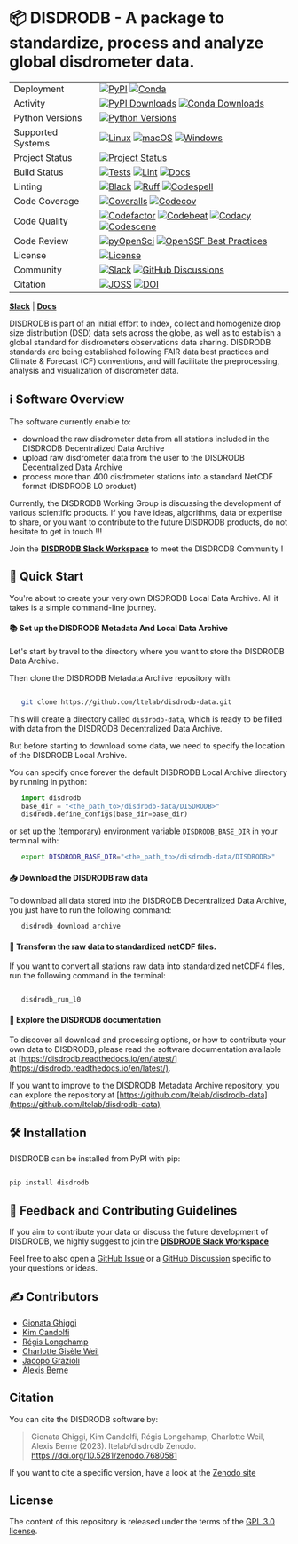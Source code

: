 # 📦 DISDRODB - A package to standardize, process and analyze global disdrometer data.

|                      |                                                |
| -------------------- | ---------------------------------------------- |
| Deployment           | [![PyPI](https://badge.fury.io/py/disdrodb.svg?style=flat)](https://pypi.org/project/disdrodb/) [![Conda](https://img.shields.io/conda/vn/conda-forge/disdrodb.svg?logo=conda-forge&logoColor=white&style=flat)](https://anaconda.org/conda-forge/disdrodb) |
| Activity             | [![PyPI Downloads](https://img.shields.io/pypi/dm/disdrodb.svg?label=PyPI%20downloads&style=flat)](https://pypi.org/project/disdrodb/) [![Conda Downloads](https://img.shields.io/conda/dn/conda-forge/disdrodb.svg?label=Conda%20downloads&style=flat)](https://anaconda.org/conda-forge/disdrodb) |
| Python Versions      | [![Python Versions](https://img.shields.io/badge/Python-3.8%20%203.9%20%203.10%20%203.11%20%203.12-blue?style=flat)](https://www.python.org/downloads/) |
| Supported Systems    | [![Linux](https://img.shields.io/github/actions/workflow/status/ltelab/disdrodb/.github/workflows/tests.yml?label=Linux&style=flat)](https://github.com/ltelab/disdrodb/actions/workflows/tests.yml) [![macOS](https://img.shields.io/github/actions/workflow/status/ltelab/disdrodb/.github/workflows/tests.yml?label=macOS&style=flat)](https://github.com/ltelab/disdrodb/actions/workflows/tests.yml) [![Windows](https://img.shields.io/github/actions/workflow/status/ltelab/disdrodb/.github/workflows/tests_windows.yml?label=Windows&style=flat)](https://github.com/ltelab/disdrodb/actions/workflows/tests_windows.yml) |
| Project Status       | [![Project Status](https://www.repostatus.org/badges/latest/active.svg?style=flat)](https://www.repostatus.org/#active) |
| Build Status         | [![Tests](https://github.com/ltelab/disdrodb/actions/workflows/tests.yml/badge.svg?style=flat)](https://github.com/ltelab/disdrodb/actions/workflows/tests.yml) [![Lint](https://github.com/ltelab/disdrodb/actions/workflows/lint.yml/badge.svg?style=flat)](https://github.com/ltelab/disdrodb/actions/workflows/lint.yml) [![Docs](https://readthedocs.org/projects/disdrodb/badge/?version=latest&style=flat)](https://disdrodb.readthedocs.io/en/latest/) |
| Linting              | [![Black](https://img.shields.io/badge/code%20style-black-000000.svg?style=flat)](https://github.com/psf/black) [![Ruff](https://img.shields.io/endpoint?url=https://raw.githubusercontent.com/astral-sh/ruff/main/assets/badge/v2.json&style=flat)](https://github.com/astral-sh/ruff) [![Codespell](https://img.shields.io/badge/Codespell-enabled-brightgreen?style=flat)](https://github.com/codespell-project/codespell) |
| Code Coverage        | [![Coveralls](https://coveralls.io/repos/github/ltelab/disdrodb/badge.svg?branch=main&style=flat)](https://coveralls.io/github/ltelab/disdrodb?branch=main) [![Codecov](https://codecov.io/gh/ltelab/disdrodb/branch/main/graph/badge.svg?style=flat)](https://codecov.io/gh/ltelab/disdrodb) |
| Code Quality         | [![Codefactor](https://www.codefactor.io/repository/github/ltelab/disdrodb/badge?style=flat)](https://www.codefactor.io/repository/github/ltelab/disdrodb) [![Codebeat](https://codebeat.co/badges/14ff831b-f064-4bdd-a2e2-72ffdf28a35a?style=flat)](https://codebeat.co/projects/github-com-ltelab-disdrodb-main) [![Codacy](https://app.codacy.com/project/badge/Grade/d823c50a7ad14268bd347b5aba384623?style=flat)](https://app.codacy.com/gh/ltelab/disdrodb/dashboard?utm_source=gh&utm_medium=referral&utm_content=&utm_campaign=Badge_grade) [![Codescene](https://codescene.io/projects/36773/status-badges/code-health?style=flat)](https://codescene.io/projects/36773) |
| Code Review          | [![pyOpenSci](https://tinyurl.com/XXXX)](#) [![OpenSSF Best Practices](https://www.bestpractices.dev/projects/XXXX/badge?style=flat)](#) |
| License              | [![License](https://img.shields.io/github/license/ltelab/disdrodb?style=flat)](https://github.com/ltelab/disdrodb/blob/main/LICENSE) |
| Community            | [![Slack](https://img.shields.io/badge/Slack-disdrodb-green.svg?logo=slack&style=flat)](https://join.slack.com/t/disdrodbworkspace/shared_invite/zt-25l4mvgo7-cfBdXalzlWGd4Pt7H~FqoA) [![GitHub Discussions](https://img.shields.io/badge/GitHub-Discussions-green?logo=github&style=flat)](https://github.com/ltelab/disdrodb/discussions) |
| Citation             | [![JOSS](http://joss.theoj.org/papers/<DOI>/joss.<DOI>/status.svg?style=flat)](#) [![DOI](https://zenodo.org/badge/429018433.svg?style=flat)](#) |

 [**Slack**](https://join.slack.com/t/disdrodbworkspace/shared_invite/zt-25l4mvgo7-cfBdXalzlWGd4Pt7H~FqoA) | [**Docs**](https://disdrodb.readthedocs.io/en/latest/)

DISDRODB is part of an initial effort to index, collect and homogenize drop size distribution (DSD) data sets across the globe,
as well as to establish a global standard for disdrometers observations data sharing.
DISDRODB standards are being established following FAIR data best practices and Climate & Forecast (CF) conventions, and will facilitate
the preprocessing, analysis and visualization of disdrometer data.

## ℹ️ Software Overview

The software currently enable to:
- download the raw disdrometer data from all stations included in the DISDRODB Decentralized Data Archive
- upload raw disdrometer data from the user to the DISDRODB Decentralized Data Archive
- process more than 400 disdrometer stations into a standard NetCDF format (DISDRODB L0 product)

Currently, the DISDRODB Working Group is discussing the development of various scientific products.
If you have ideas, algorithms, data or expertise to share, or you want to contribute to the future DISDRODB products, do not hesitate to get in touch !!!

Join the [**DISDRODB Slack Workspace**](https://join.slack.com/t/disdrodbworkspace/shared_invite/zt-25l4mvgo7-cfBdXalzlWGd4Pt7H~FqoA) to meet the DISDRODB Community !


## 🚀 Quick Start

You're about to create your very own DISDRODB Local Data Archive. All it takes is a simple command-line journey.

#### 📚 Set up the DISDRODB Metadata And Local Data Archive

Let's start by travel to the directory where you want to store the DISDRODB Data Archive.

Then clone the DISDRODB Metadata Archive repository with:

```bash

   git clone https://github.com/ltelab/disdrodb-data.git
```

This will create a directory called ``disdrodb-data``, which is ready to be filled with data from the DISDRODB Decentralized Data Archive.

But before starting to download some data, we need to specify the location of the DISDRODB Local Archive.

You can specify once forever the default DISDRODB Local Archive directory by running in python:

```python
   import disdrodb
   base_dir = "<the_path_to>/disdrodb-data/DISDRODB>"
   disdrodb.define_configs(base_dir=base_dir)
```

or set up the (temporary) environment variable `DISDRODB_BASE_DIR` in your terminal with:

```bash
   export DISDRODB_BASE_DIR="<the_path_to>/disdrodb-data/DISDRODB>"
```

#### 📥 Download the DISDRODB raw data

To download all data stored into the DISDRODB Decentralized Data Archive, you just have to run the following command:

```bash
   disdrodb_download_archive
```

#### 💫 Transform the raw data to standardized netCDF files.

If you want to convert all stations raw data into standardized netCDF4 files, run the following command in the terminal:

```bash

   disdrodb_run_l0

```

#### 📖 Explore the DISDRODB documentation

To discover all download and processing options, or how to contribute your own data to DISDRODB,
please read the software documentation available at [https://disdrodb.readthedocs.io/en/latest/](https://disdrodb.readthedocs.io/en/latest/).

If you want to improve to the DISDRODB Metadata Archive repository, you can explore the repository
at [https://github.com/ltelab/disdrodb-data](https://github.com/ltelab/disdrodb-data)


## 🛠️ Installation


DISDRODB can be installed from PyPI with pip:

  ```bash

  pip install disdrodb

  ```

## 💭 Feedback and Contributing Guidelines

If you aim to contribute your data or discuss the future development of DISDRODB,
we highly suggest to join the [**DISDRODB Slack Workspace**](https://join.slack.com/t/disdrodbworkspace/shared_invite/zt-25l4mvgo7-cfBdXalzlWGd4Pt7H~FqoA)

Feel free to also open a [GitHub Issue](https://github.com/ltelab/disdrodb/issues) or a
[GitHub Discussion](https://github.com/ltelab/disdrodb/discussions) specific to your questions or ideas.


## ✍️  Contributors

* [Gionata Ghiggi](https://people.epfl.ch/gionata.ghiggi)
* [Kim Candolfi](https://github.com/KimCandolfi)
* [Régis Longchamp](https://people.epfl.ch/regis.longchamp)
* [Charlotte Gisèle Weil](https://people.epfl.ch/charlotte.weil)
* [Jacopo Grazioli](https://people.epfl.ch/jacopo.grazioli)
* [Alexis Berne](https://people.epfl.ch/alexis.berne?lang=en)

## Citation

You can cite the DISDRODB software by:

> Gionata Ghiggi, Kim Candolfi, Régis Longchamp, Charlotte Weil, Alexis Berne (2023). ltelab/disdrodb  Zenodo. https://doi.org/10.5281/zenodo.7680581

If you want to cite a specific version, have a look at the [Zenodo site](https://doi.org/10.5281/zenodo.7680581)

## License

The content of this repository is released under the terms of the [GPL 3.0 license](LICENSE).
